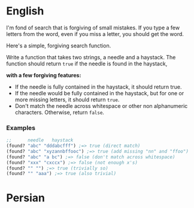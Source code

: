 # English

I'm fond of search that is forgiving of small mistakes. If you type a few letters from the word, even if you miss a letter, you should get the word.

Here's a simple, forgiving search function.

Write a function that takes two strings, a needle and a haystack. The function should return `true` if the needle is found in the haystack, 

**with a few forgiving features:**
- If the needle is fully contained in the haystack, it should return true.
- If the needle would be fully contained in the haystack, but for one or more missing letters, it should return `true`.
- Don't match the needle across whitespace or other non alphanumeric characters.
Otherwise, return `false`.

### Examples

```clj
;;      needle   haystack
(found? "abc" "dddabcfff") ;=> true (direct match)
(found? "abc" "xyzannbffooc") ;=> true (add missing "nn" and "ffoo")
(found? "abc" "a bc") ;=> false (don't match across whitespace)
(found? "xxx" "cxccx") ;=> false (not enough x's)
(found? "" "") ;=> true (trivially so)
(found? "" "aaa") ;=> true (also trivial)
```

# Persian